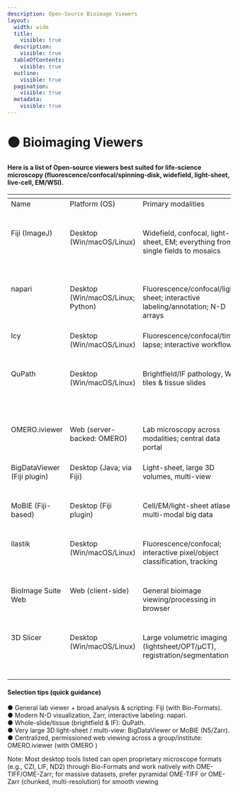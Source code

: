 ```yaml
---
description: Open-Source Bioimage Viewers
layout:
  width: wide
  title:
    visible: true
  description:
    visible: true
  tableOfContents:
    visible: true
  outline:
    visible: true
  pagination:
    visible: true
  metadata:
    visible: true
---
```


# 🟤 Bioimaging Viewers

#### Here is a list of Open-source viewers best suited for life-science microscopy (fluorescence/confocal/spinning-disk, widefield, light-sheet, live-cell, EM/WSI).

<table data-header-hidden><thead><tr><th width="162" valign="top"></th><th width="183" valign="top"></th><th width="200" valign="top"></th><th width="165" valign="top"></th><th width="166" valign="top"></th><th valign="top"></th></tr></thead><tbody><tr><td valign="top">Name</td><td valign="top">Platform (OS)</td><td valign="top">Primary modalities</td><td valign="top">N-D support (C/Z/T)</td><td valign="top">File format backbone</td><td valign="top">Notable limitations / caveats</td></tr><tr><td valign="top">Fiji (ImageJ)</td><td valign="top">Desktop (Win/macOS/Linux)</td><td valign="top">Widefield, confocal, light-sheet, EM; everything from single fields to mosaics</td><td valign="top">2D–5D (C/Z/T)</td><td valign="top">Bio-Formats, OME-TIFF</td><td valign="top">Performance on very large datasets needs care (RAM, tiling); UI can feel legacy; plugin quality varies</td></tr><tr><td valign="top">napari</td><td valign="top">Desktop (Win/macOS/Linux; Python)</td><td valign="top">Fluorescence/confocal/light-sheet; interactive labeling/annotation; N-D arrays</td><td valign="top">2D–5D</td><td valign="top">Readers for OME-TIFF, Zarr, and many plugins</td><td valign="top">Ecosystem still maturing in some niches; requires Python setup for best use</td></tr><tr><td valign="top">Icy</td><td valign="top">Desktop (Win/macOS/Linux)</td><td valign="top">Fluorescence/confocal/time-lapse; interactive workflows</td><td valign="top">2D–4D</td><td valign="top">Bio-Formats, TIFF/OME-TIFF</td><td valign="top">Smaller ecosystem vs Fiji/napari; fewer cutting-edge big-data tools</td></tr><tr><td valign="top">QuPath</td><td valign="top">Desktop (Win/macOS/Linux)</td><td valign="top">Brightfield/IF pathology, WSI; tiles &#x26; tissue slides</td><td valign="top">2D (multi-channel)</td><td valign="top">Bio-Formats; pyramidal WSI formats; OME-TIFF</td><td valign="top">Primarily 2D WSI (less for Z/T stacks); microscopy timelapse/volumetric less central</td></tr><tr><td valign="top">OMERO.iviewer</td><td valign="top">Web (server-backed: OMERO)</td><td valign="top">Lab microscopy across modalities; central data portal</td><td valign="top">2D–5D</td><td valign="top">OME stack via OMERO</td><td valign="top">Requires OMERO server; analysis is limited vs desktop tools</td></tr><tr><td valign="top">BigDataViewer (Fiji plugin)</td><td valign="top">Desktop (Java; via Fiji)</td><td valign="top">Light-sheet, large 3D volumes, multi-view</td><td valign="top">3D/4D/5D</td><td valign="top">HDF5/N5; OME-TIFF via bridges</td><td valign="top">Viewer/IO focused; relies on Fiji for processing; learning curve</td></tr><tr><td valign="top">MoBIE (Fiji-based)</td><td valign="top">Desktop (Fiji plugin)</td><td valign="top">Cell/EM/light-sheet atlases; multi-modal big data</td><td valign="top">3D/4D/5D</td><td valign="top">N5/Zarr, OME-TIFF</td><td valign="top">Project structure conventions; best when adopting N5/Zarr</td></tr><tr><td valign="top">ilastik</td><td valign="top">Desktop (Win/macOS/Linux)</td><td valign="top">Fluorescence/confocal; interactive pixel/object classification, tracking</td><td valign="top">2D–4D</td><td valign="top">Bio-Formats, TIFF/OME-TIFF</td><td valign="top">More analysis than general viewer; limited general visualization features</td></tr><tr><td valign="top">BioImage Suite Web</td><td valign="top">Web (client-side)</td><td valign="top">General bioimage viewing/processing in browser</td><td valign="top">2D/3D</td><td valign="top">Standard image stacks (TIFF/NIfTI etc.)</td><td valign="top">Not optimized for huge microscope pyramids; fewer pro tools</td></tr><tr><td valign="top">3D Slicer</td><td valign="top">Desktop (Win/macOS/Linux)</td><td valign="top">Large volumetric imaging (lightsheet/OPT/μCT), registration/segmentation</td><td valign="top">3D/4D</td><td valign="top">NRRD, NIfTI, TIFF; plugins for OME-TIFF</td><td valign="top">Steeper learning curve for microscopy newcomers; medical defaults</td></tr></tbody></table>

#### Selection tips (quick guidance) <a href="#b0d42hrxqd92" id="b0d42hrxqd92"></a>

●     General lab viewer + broad analysis & scripting: Fiji (with Bio-Formats).\
●     Modern N-D visualization, Zarr, interactive labeling: napari.\
●     Whole-slide/tissue (brightfield & IF): QuPath.\
●     Very large 3D light-sheet / multi-view: BigDataViewer or MoBIE (N5/Zarr).\
●     Centralized, permissioned web viewing across a group/institute: OMERO.iviewer (with OMERO )

Note: Most desktop tools listed can open proprietary microscope formats (e.g., CZI, LIF, ND2) through Bio-Formats and work natively with OME-TIFF/OME-Zarr; for massive datasets, prefer pyramidal OME-TIFF or OME-Zarr (chunked, multi-resolution) for smooth viewing
